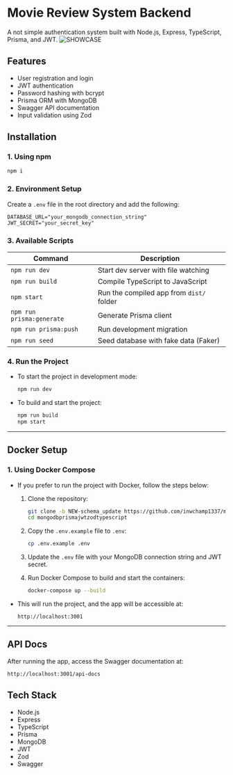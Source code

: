 # Movie Review System Backend

A not simple authentication system built with Node.js, Express, TypeScript, Prisma, and JWT.
![SHOWCASE](https://github.com/user-attachments/assets/8c8d0a23-9eee-4ac6-8215-7657f1759225)


## Features

- User registration and login
- JWT authentication
- Password hashing with bcrypt
- Prisma ORM with MongoDB
- Swagger API documentation
- Input validation using Zod

## Installation

### 1. **Using npm**

```bash
npm i
```

### 2. **Environment Setup**

Create a `.env` file in the root directory and add the following:

```env
DATABASE_URL="your_mongodb_connection_string"
JWT_SECRET="your_secret_key"
```

### 3. **Available Scripts**

| Command                  | Description                              |
|--------------------------|------------------------------------------|
| `npm run dev`            | Start dev server with file watching      |
| `npm run build`          | Compile TypeScript to JavaScript         |
| `npm start`              | Run the compiled app from `dist/` folder |
| `npm run prisma:generate`| Generate Prisma client                   |
| `npm run prisma:push`    | Run development migration                |
| `npm run seed`           | Seed database with fake data (Faker)     |

### 4. **Run the Project**

- To start the project in development mode:

  ```bash
  npm run dev
  ```

- To build and start the project:

  ```bash
  npm run build
  npm start
  ```

---

## Docker Setup

### 1. **Using Docker Compose**

- If you prefer to run the project with Docker, follow the steps below:

  1. Clone the repository:

     ```bash
     git clone -b NEW-schema_update https://github.com/inwchamp1337/mongodbprismajwtzodtypescript.git
     cd mongodbprismajwtzodtypescript
     ```

  2. Copy the `.env.example` file to `.env`:

     ```bash
     cp .env.example .env
     ```

  3. Update the `.env` file with your MongoDB connection string and JWT secret.

  4. Run Docker Compose to build and start the containers:

     ```bash
     docker-compose up --build
     ```

- This will run the project, and the app will be accessible at:

  ```
  http://localhost:3001
  ```

---

## API Docs

After running the app, access the Swagger documentation at:

```
http://localhost:3001/api-docs
```

## Tech Stack

- Node.js
- Express
- TypeScript
- Prisma
- MongoDB
- JWT
- Zod
- Swagger
